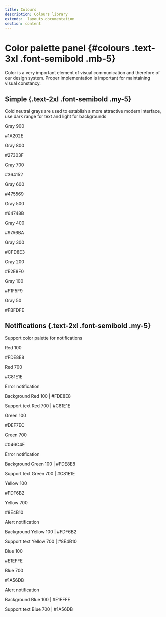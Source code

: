 ```yaml
---
title: Colours
description: Colours library
extends: _layouts.documentation
section: content
---
```


# Color palette panel {#colours .text-3xl .font-semibold .mb-5}

Color is a very important element of visual communication and therefore of our design system. Proper implementation is important for maintaining visual constancy.

## Simple {.text-2xl .font-semibold .my-5}

Cold neutral grays are used to establish a more attractive modern interface, use dark range for text and light for backgrounds

<div class="flex flex-wrap -mx-3 overflow-hidden">
<div class="my-3 px-3 w-1/5 overflow-hidden sm:w-1/2 md:w-1/3 lg:w-1/5">
<div class="color-box bg-gray-900"></div>
<p>Gray 900</p>
<p>#1A202E</p>
</div>

<div class="my-3 px-3 w-1/5 overflow-hidden sm:w-1/2 md:w-1/3 lg:w-1/5">
<div class="color-box bg-gray-800"></div>
<p>Gray 800</p>
<p>#27303F</p>
</div>

<div class="my-3 px-3 w-1/5 overflow-hidden sm:w-1/2 md:w-1/3 lg:w-1/5">
<div class="color-box bg-gray-700"></div>
<p>Gray 700</p>
<p>#364152</p>
</div>

<div class="my-3 px-3 w-1/5 overflow-hidden sm:w-1/2 md:w-1/3 lg:w-1/5">
<div class="color-box bg-gray-600"></div>
<p>Gray 600</p>
<p>#475569</p>
</div>

<div class="my-3 px-3 w-1/5 overflow-hidden sm:w-1/2 md:w-1/3 lg:w-1/5">
<div class="color-box bg-gray-500"></div>
<p>Gray 500</p>
<p>#64748B</p>
</div>

<div class="my-3 px-3 w-1/5 overflow-hidden sm:w-1/2 md:w-1/3 lg:w-1/5">
<div class="color-box bg-gray-400"></div>
<p>Gray 400</p>
<p>#97A6BA</p>
</div>

<div class="my-3 px-3 w-1/5 overflow-hidden sm:w-1/2 md:w-1/3 lg:w-1/5">
<div class="color-box bg-gray-300"></div>
<p>Gray 300</p>
<p>#CFD8E3</p>
</div>

<div class="my-3 px-3 w-1/5 overflow-hidden sm:w-1/2 md:w-1/3 lg:w-1/5">
<div class="color-box bg-gray-200"></div>
<p>Gray 200</p>
<p>#E2E8F0</p>
</div>

<div class="my-3 px-3 w-1/5 overflow-hidden sm:w-1/2 md:w-1/3 lg:w-1/5">
<div class="color-box bg-gray-100"></div>
<p>Gray 100</p>
<p>#F1F5F9</p>
</div>

<div class="my-3 px-3 w-1/5 overflow-hidden sm:w-1/2 md:w-1/3 lg:w-1/5">
<div class="color-box bg-gray-50"></div>
<p>Gray 50</p>
<p>#FBFDFE</p>
</div>
</div>

## Notifications {.text-2xl .font-semibold .my-5}

Support color palette for notifications

<div class="flex flex-wrap -mx-2 overflow-hidden">

  <div class="my-2 px-2 w-1/3 overflow-hidden">
    <div class="color-box bg-red-100"></div>
    <p>Red 100</p>
    <p>#FDE8E8</p>
  </div>

  <div class="my-2 px-2 w-1/3 overflow-hidden">
    <div class="color-box bg-red-700"></div>
    <p>Red 700</p>
    <p>#C81E1E</p>
  </div>

  <div class="my-2 px-2 w-1/3 overflow-hidden">
    <p class="font-bold">Error notification</p>
    <p class="font-medium">Background <span class="font-normal">Red 100 | #FDE8E8 </span></p>
    <p class="font-medium">Support text <span class="font-normal">Red 700 | #C81E1E </span></p>
  </div>

</div>

<div class="flex flex-wrap -mx-4 overflow-hidden">

  <div class="my-2 px-2 w-1/3 overflow-hidden">
    <div class="color-box bg-green-100"></div>
    <p>Green 100</p>
    <p>#DEF7EC</p>
  </div>

  <div class="my-2 px-2 w-1/3 overflow-hidden">
    <div class="color-box bg-green-700"></div>
    <p>Green 700</p>
    <p>#046C4E</p>
  </div>

  <div class="my-2 px-2 w-1/3 overflow-hidden">
    <p class="font-bold">Error notification</p>
    <p class="font-medium">Background <span class="font-normal">Green 100 | #FDE8E8 </span></p>
    <p class="font-medium">Support text <span class="font-normal">Green 700 | #C81E1E </span></p>
  </div>

</div>

<div class="flex flex-wrap -mx-4 overflow-hidden">

  <div class="my-2 px-2 w-1/3 overflow-hidden">
    <div class="color-box bg-yellow-100"></div>
    <p>Yellow 100</p>
    <p>#FDF6B2</p>
  </div>

  <div class="my-2 px-2 w-1/3 overflow-hidden">
    <div class="color-box bg-yellow-700"></div>
    <p>Yellow 700</p>
    <p>#8E4B10</p>
  </div>

  <div class="my-2 px-2 w-1/3 overflow-hidden">
    <p class="font-bold">Alert notification</p>
    <p class="font-medium">Background <span class="font-normal">Yellow 100 | #FDF6B2 </span></p>
    <p class="font-medium">Support text <span class="font-normal">Yellow 700 | #8E4B10 </span></p>
  </div>

</div>

<div class="flex flex-wrap -mx-4 overflow-hidden">

  <div class="my-2 px-2 w-1/3 overflow-hidden">
    <div class="color-box bg-blue-100"></div>
    <p>Blue 100</p>
    <p>#E1EFFE</p>
  </div>

  <div class="my-2 px-2 w-1/3 overflow-hidden">
    <div class="color-box bg-blue-700"></div>
    <p>Blue 700</p>
    <p>#1A56DB</p>
  </div>

  <div class="my-2 px-2 w-1/3 overflow-hidden">
    <p class="font-bold">Alert notification</p>
    <p class="font-medium">Background <span class="font-normal">Blue 100 | #E1EFFE </span></p>
    <p class="font-medium">Support text <span class="font-normal">Blue 700 | #1A56DB </span></p>
  </div>

</div>